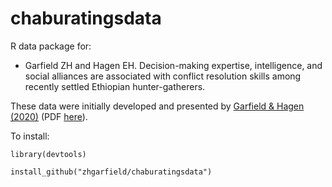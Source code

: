 # chaburatingsdata

R data package for:

* Garfield ZH and Hagen EH. Decision-making expertise, intelligence, and social alliances are associated with conflict resolution skills among recently settled Ethiopian hunter-gatherers.

These data were initially developed and presented by [Garfield & Hagen (2020)](https://www.sciencedirect.com/science/article/abs/pii/S1048984318303746?via%3Dihub) (PDF [here](https://zhgarfield.github.io/files/garfield_hagen_2020.pdf)).

To install:

`library(devtools)`

`install_github("zhgarfield/chaburatingsdata")`
